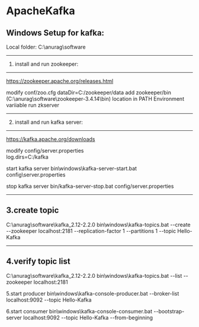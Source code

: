 # ApacheKafka

Windows Setup for kafka:
--------------------------
Local folder:
C:\anurag\software

------------------------------
1. install and run  zookeeper:
------------------------------
https://zookeeper.apache.org/releases.html

modify conf/zoo.cfg
dataDir=C:/zookeeper/data
add zookeeper/bin (C:\anurag\software\zookeeper-3.4.14\bin) location in PATH Environment variiable
run zkserver

---------------------------------
2. install and run  kafka server:
---------------------------------
https://kafka.apache.org/downloads

modify  config/server.properties  
log.dirs=C:/kafka

start kafka server
bin\windows\kafka-server-start.bat config\server.properties

stop kafka server
bin/kafka-server-stop.bat config/server.properties


------------------
3.create topic
------------------
C:\anurag\software\kafka_2.12-2.2.0
bin\windows\kafka-topics.bat --create --zookeeper localhost:2181 --replication-factor 1   --partitions 1 --topic Hello-Kafka

-------------------------
4.verify topic list
-------------------------
C:\anurag\software\kafka_2.12-2.2.0
bin\windows\kafka-topics.bat --list --zookeeper localhost:2181


5.start producer
bin\windows\kafka-console-producer.bat --broker-list localhost:9092 --topic Hello-Kafka

6.start consumer
bin\windows\kafka-console-consumer.bat --bootstrap-server localhost:9092 --topic Hello-Kafka --from-beginning

